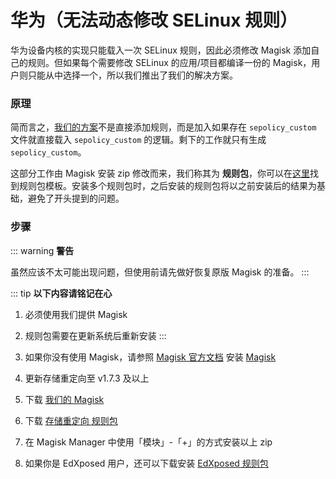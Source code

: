 # 华为（无法动态修改 SELinux 规则）

华为设备内核的实现只能载入一次 SELinux 规则，因此必须修改 Magisk 添加自己的规则。但如果每个需要修改 SELinux 的应用/项目都编译一份的 Magisk，用户则只能从中选择一个，所以我们推出了我们的解决方案。

### 原理

简而言之，[我们的方案](https://github.com/topjohnwu/Magisk/pull/1685)不是直接添加规则，而是加入如果存在 `sepolicy_custom` 文件就直接载入 `sepolicy_custom` 的逻辑。剩下的工作就只有生成 `sepolicy_custom`。

这部分工作由 Magisk 安装 zip 修改而来，我们称其为 **规则包**，你可以在[这里](https://github.com/RikkaApps/magisk-custom-sepolicy-installer)找到规则包模板。安装多个规则包时，之后安装的规则包将以之前安装后的结果为基础，避免了开头提到的问题。

### 步骤

::: warning
**警告**

虽然应该不太可能出现问题，但使用前请先做好恢复原版 Magisk 的准备。
:::

::: tip
**以下内容请铭记在心**

1. 必须使用我们提供 Magisk
2. 规则包需要在更新系统后重新安装
:::

1. 如果你没有使用 Magisk，请参照 [Magisk 官方文档](https://topjohnwu.github.io/Magisk/) 安装 [Magisk](https://github.com/topjohnwu/Magisk)
2. 更新存储重定向至 v1.7.3 及以上
3. 下载 [我们的 Magisk](https://github.com/RikkaApps/magisk-custom-sepolicy-installer/releases/download/v0.1/Magisk-v19.4-9784353-R.zip)
4. 下载 [存储重定向 规则包](https://github.com/RikkaApps/magisk-custom-sepolicy-installer/releases/download/v0.1/magisk-custom-sepolicy-installer-for-storage-redirect.zip)
5. 在 Magisk Manager 中使用「模块」-「+」的方式安装以上 zip
6. 如果你是 EdXposed 用户，还可以下载安装 [EdXposed 规则包](https://github.com/RikkaApps/magisk-custom-sepolicy-installer/releases/download/v0.1/magisk-custom-sepolicy-installer-for-edxposed.zip)